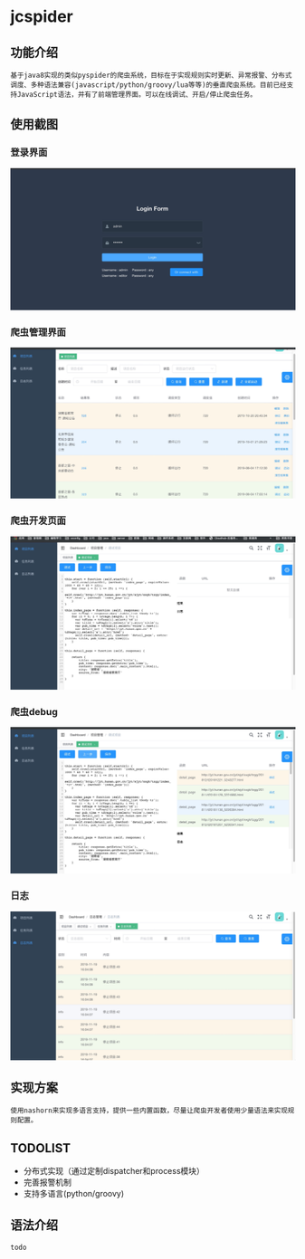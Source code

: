 # jcspider
## 功能介绍
    基于java8实现的类似pyspider的爬虫系统，目标在于实现规则实时更新、异常报警、分布式调度、多种语法兼容(javascript/python/groovy/lua等等)的垂直爬虫系统。目前已经支持JavaScript语法，并有了前端管理界面。可以在线调试、开启/停止爬虫任务。
  
## 使用截图
### 登录界面
 ![logo](https://github.com/kidbei/jcspider/blob/master/imgs/jcspider-logo.jpg "登录界面")

### 爬虫管理界面
 ![list](https://github.com/kidbei/jcspider/blob/master/imgs/jcspider-list.jpg "爬虫管理界面")
 
### 爬虫开发页面
 ![dev](https://github.com/kidbei/jcspider/blob/master/imgs/jcspider-detail.jpg "爬虫开发")

### 爬虫debug
 ![debug](https://github.com/kidbei/jcspider/blob/master/imgs/jcspider-debug.jpg "调试页面")
 
### 日志
 ![log](https://github.com/kidbei/jcspider/blob/master/imgs/jcspider-log.jpg "日志页面")
 

## 实现方案
    使用nashorn来实现多语言支持，提供一些内置函数，尽量让爬虫开发者使用少量语法来实现规则配置。
   
## TODOLIST
* 分布式实现（通过定制dispatcher和process模块）
* 完善报警机制
* 支持多语言(python/groovy)

## 语法介绍
    todo









 

